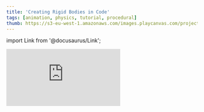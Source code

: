 ```yaml
---
title: 'Creating Rigid Bodies in Code'
tags: [animation, physics, tutorial, procedural]
thumb: https://s3-eu-west-1.amazonaws.com/images.playcanvas.com/projects/12/442322/BABA92-image-75.jpg
---
```


import Link from '@docusaurus/Link';

<div className="iframe-container">
    <iframe loading="lazy" src="https://playcanv.as/p/w8Hhxovk/" title="Creating Rigid Bodies in Code" webkitallowfullscreen="true" mozallowfullscreen="true" allow="autoplay" allowfullscreen="true" allowvr="" scrolling="no" frameborder="0" />
</div>

<Link to='https://playcanvas.com/project/442322/'>Open Project ↗</Link>
